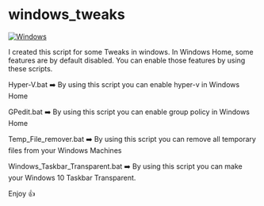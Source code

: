# windows_tweaks

[![Windows](https://svgshare.com/i/ZhY.svg)](https://svgshare.com/i/ZhY.svg)

I created this script for some Tweaks in windows. In Windows Home, some features are by default disabled. You can enable those features by using these scripts.

Hyper-V.bat ➡️ By using this script you can enable hyper-v in Windows Home

GPedit.bat ➡️ By using this script you can enable group policy in Windows Home

Temp_File_remover.bat ➡️ By using this script you can remove all temporary files from your Windows Machines

Windows_Taskbar_Transparent.bat ➡️ By using this script you can make your Windows 10 Taskbar Transparent.

Enjoy 👍
